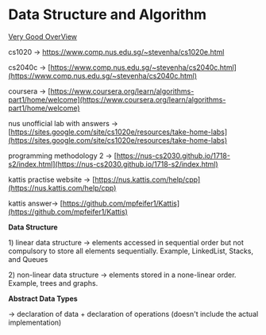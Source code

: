 # Data Structure and Algorithm

[Very Good OverView ](https://www.interviewcake.com/article/python/data-structures-coding-interview?course=dsa%3Futm_source&utm_medium=blog&utm_campaign=techinterview)



cs1020 -&gt; [https://www.comp.nus.edu.sg/~stevenha/cs1020e.html ](https://www.comp.nus.edu.sg/~stevenha/cs1020e.html%20)

cs2040c -&gt; [https://www.comp.nus.edu.sg/~stevenha/cs2040c.html](https://www.comp.nus.edu.sg/~stevenha/cs2040c.html)

coursera -&gt; [https://www.coursera.org/learn/algorithms-part1/home/welcome](https://www.coursera.org/learn/algorithms-part1/home/welcome)

nus unofficial lab with answers -&gt; [https://sites.google.com/site/cs1020e/resources/take-home-labs](https://sites.google.com/site/cs1020e/resources/take-home-labs)

programming methodology 2 -&gt; [https://nus-cs2030.github.io/1718-s2/index.html](https://nus-cs2030.github.io/1718-s2/index.html)

kattis practise website -&gt; [https://nus.kattis.com/help/cpp](https://nus.kattis.com/help/cpp)

kattis answer-&gt; [https://github.com/mpfeifer1/Kattis](https://github.com/mpfeifer1/Kattis)



**Data Structure** 

1\) linear data structure -&gt; elements accessed in sequential order but not compulsory to store all elements sequentially. Example, LinkedList, Stacks, and Queues

2\) non-linear data structure -&gt; elements stored in a none-linear order. Example, trees and graphs.

**Abstract Data Types**

-&gt; declaration of data + declaration of operations \(doesn't include the actual implementation\)





